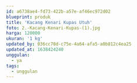 ```yaml
---
id: a6738ae4-fd73-422b-a57e-af46ec972d02
blueprint: produk
title: 'Kacang Kenari Kupas Utuh'
foto: 2.-Kacang-Kenari-Kupas-(1).jpg
harga: 120000
ukuran: '1 kg'
updated_by: 036cc78d-c75e-4a64-afa5-a0b812c4ea25
updated_at: 1638424240
unggulan:
  - ya
tags:
  - unggulan
---
```

